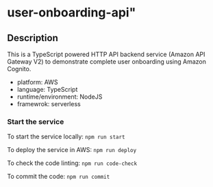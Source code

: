 # user-onboarding-api"

## Description

This is a TypeScript powered HTTP API backend service (Amazon API Gateway V2) to demonstrate complete user onboarding using Amazon Cognito.

- platform: AWS
- language: TypeScript
- runtime/environment: NodeJS
- framewrok: serverless

### Start the service

To start the service locally:
`npm run start`

To deploy the service in AWS:
`npm run deploy`

To check the code linting:
`npm run code-check`

To commit the code:
`npm run commit`
